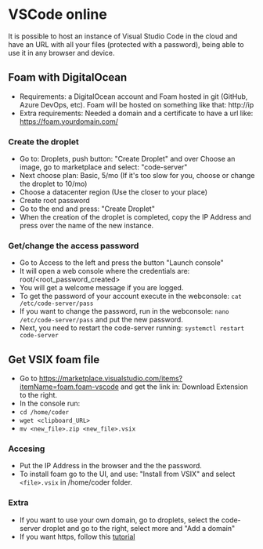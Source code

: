 # VSCode online

It is possible to host an instance of Visual Studio Code in the cloud and have an URL with all your files (protected with a password), being able to use it in any browser and device.

## Foam with DigitalOcean

- Requirements: a DigitalOcean account and Foam hosted in git (GitHub, Azure DevOps, etc). Foam will be hosted on something like that: http://ip
- Extra requirements: Needed a domain and a certificate to have a url like: https://foam.yourdomain.com/

### Create the droplet
- Go to: Droplets, push button: "Create Droplet" and over Choose an image, go to marketplace and select: "code-server"
- Next choose plan: Basic, 5/mo (If it's too slow for you, choose or change the droplet to 10/mo)
- Choose a datacenter region (Use the closer to your place)
- Create root password
- Go to the end and press: "Create Droplet"
- When the creation of the droplet is completed, copy the IP Address and press over the name of the new instance.

### Get/change the access password
- Go to Access to the left and press the button "Launch console"
- It will open a web console where the credentials are: root/<root_password_created>
- You will get a welcome message if you are logged.
- To get the password of your account execute in the webconsole: `cat /etc/code-server/pass`
- If you want to change the password, run in the webconsole: `nano /etc/code-server/pass` and put the new password.
- Next, you need to restart the code-server running: `systemctl restart code-server`

## Get VSIX foam file
- Go to https://marketplace.visualstudio.com/items?itemName=foam.foam-vscode and get the link in: Download Extension to the right.
- In the console run: 
- `cd /home/coder`
- `wget <clipboard_URL>`
- `mv <new_file>.zip <new_file>.vsix`

### Accesing
- Put the IP Address in the browser and the the password.
- To install foam go to the UI, and use: "Install from VSIX" and select `<file>.vsix` in /home/coder folder.

### Extra
- If you want to use your own domain, go to droplets, select the code-server droplet and go to the right, select more and "Add a domain"
- If you want https, follow this [tutorial](https://bobcares.com/blog/install-ssl-on-digitalocean-droplet/)

